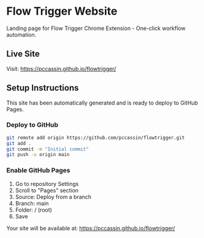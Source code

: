 # Flow Trigger Website

Landing page for Flow Trigger Chrome Extension - One-click workflow automation.

## Live Site

Visit: https://pccassin.github.io/flowtrigger/

## Setup Instructions

This site has been automatically generated and is ready to deploy to GitHub Pages.

### Deploy to GitHub

```bash
git remote add origin https://github.com/pccassin/flowtrigger.git
git add .
git commit -m "Initial commit"
git push -u origin main
```

### Enable GitHub Pages

1. Go to repository Settings
2. Scroll to "Pages" section
3. Source: Deploy from a branch
4. Branch: main
5. Folder: / (root)
6. Save

Your site will be available at: https://pccassin.github.io/flowtrigger/
